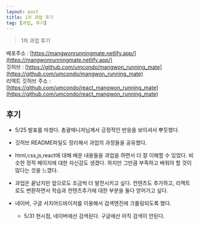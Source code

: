 ```yaml
---
layout: post
title: 1차 과업 후기
tag: [과업, 후기]
---
```


> 1차 과업 후기

배포주소 : [https://mangwonrunningmate.netlify.app/](https://mangwonrunningmate.netlify.app/)<br>
깃허브 : [https://github.com/umcondo/mangwon_running_mate](https://github.com/umcondo/mangwon_running_mate)<br>
리액트 깃허브 주소 : [https://github.com/umcondo/react_mangwon_running_mate](https://github.com/umcondo/react_mangwon_running_mate)

## 후기

- 5/25 발표를 마쳤다. 총괄매니저님께서 긍정적인 반응을 보이셔서 뿌듯했다.

- 깃허브 README파일도 정리해서 과업의 과정들을 공유했다.

- html,css,js,react에 대해 배운 내용들을 과업을 하면서 더 잘 이해할 수 있었다. 비슷한 정적 페이지에 대한 자신감도 생겼다. 하지만 그만큼 부족하고 배워야 할 것이 많다는 것을 느꼈다.

- 과업은 끝났지만 앞으로도 조금씩 더 발전시키고 싶다. 컨텐츠도 추가하고, 리액트로도 변환하면서 학습과 컨텐츠추가에 대한 부분을 둘다 얻어가고 싶다.

- 네이버, 구글 서치어드바이저를 이용해서 검색엔진에 크롤링되도록 했다.
  - 5/31 현시점, 네이버에선 검색된다. 구글에선 아직 검색이 안된다.
